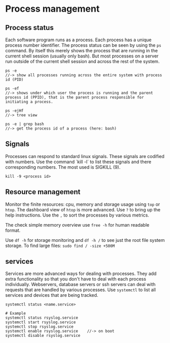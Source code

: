 # Process management

## Process status
Each software program runs as a process. Each process has a unique process number identifier. The process status can be seen by using the `ps` command. By itself this merely shows the process that are running in the current shell session (usually only bash). But most processes on a server run outside of the current shell session and across the rest of the system.
```
ps -e   
//-> show all processes running across the entire system with process id (PID)

ps -ef  
//-> shows under which user the process is running and the parent process id (PPID), that is the parent process responsible for initiating a process.

ps -ejHf
//-> tree view

ps -e | grep bash
//-> get the process id of a process (here: bash)
```

## Signals
Processes can respond to standard linux signals. These signals are codified with numbers. Use the command `kill -l´ to list these signals and there corresponding numbers. The most used is SIGKILL (9).
```
kill -9 <process id>
```

## Resource management
Monitor the finite resources: cpu, memory and storage usage using `top` or `htop`. The dashboard view of `htop` is more advanced. Use `?` to bring up the help instructions. Use the `,` to sort the processes by various metrics.

The check simple memory overview use `free -h` for human readable format. 

Use `df -h` for storage monitoring and `df -h /` to see just the root file system storage. To find large files: `sudo find / -size +500M`


## services
Services are more advanced ways for dealing with processes. They add extra functionality so that you don't have to deal with each process individually. Webservers, database servers or ssh servers can deal with requests that are handled by various processes. Use `systemctl` to list all services and devices that are being tracked.
```
systemctl status <name.service>

# Example
systemctl status rsyslog.service
systemctl start rsyslog.service
systemctl stop rsyslog.service
systemctl enable rsyslog.service    //-> on boot
systemctl disable rsyslog.service
```
